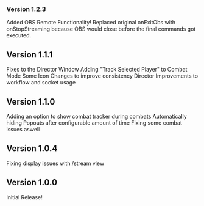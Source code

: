 ### Version 1.2.3

Added OBS Remote Functionality!
Replaced original onExitObs with onStopStreaming because OBS would close before the final commands got executed.
## Version 1.1.1

Fixes to the Director Window
Adding "Track Selected Player" to Combat Mode
Some Icon Changes to improve consistency
Director Improvements to workflow and socket usage

## Version 1.1.0

Adding an option to show combat tracker during combats
Automatically hiding Popouts after configurable amount of time
Fixing some combat issues aswell

## Version 1.0.4

Fixing display issues with /stream view

## Version 1.0.0

Initial Release!